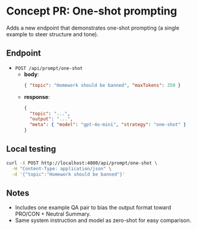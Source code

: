 # Concept PR: One-shot prompting

Adds a new endpoint that demonstrates one-shot prompting (a single example to steer structure and tone).

## Endpoint
- `POST /api/prompt/one-shot`
  - **body**:
    ```json
    { "topic": "Homework should be banned", "maxTokens": 350 }
    ```
  - **response**:
    ```json
    {
      "topic": "...",
      "output": "...",
      "meta": { "model": "gpt-4o-mini", "strategy": "one-shot" }
    }
    ```

## Local testing
```bash
curl -X POST http://localhost:4000/api/prompt/one-shot \
  -H "Content-Type: application/json" \
  -d '{"topic":"Homework should be banned"}'
```

## Notes
- Includes one example QA pair to bias the output format toward PRO/CON + Neutral Summary.
- Same system instruction and model as zero-shot for easy comparison.